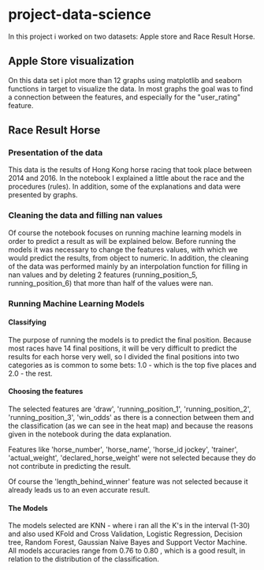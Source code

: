 # project-data-science
In this project i worked on two datasets: Apple store and Race Result Horse.
## Apple Store visualization
On this data set i plot more than 12 graphs using matplotlib and seaborn functions in target to visualize the data. In most graphs the
goal was to find a connection between the features, and especially for the "user_rating" feature. 
 
## Race Result Horse

### Presentation of the data 
This data is the results of Hong Kong horse racing that took place between 2014 and 2016. In the notebook I explained a little about the
race and the procedures (rules). In addition, some of the explanations and data were presented by graphs. 

### Cleaning the data and filling nan values
Of course the notebook focuses on running machine learning models in order to predict a result as will be explained below.
Before running the models it was necessary to change the features values, with which we would predict the results, from object to numeric.
In addition, the cleaning of the data was performed mainly by an interpolation function for filling in nan values and by deleting 2 features (running_position_5, running_position_6) that more than half of the values were nan.

### Running Machine Learning Models

#### Classifying

The purpose of running the models is to predict the final position. Because most races have 14 final positions, it will be very difficult to predict the results for each horse very well, so I divided the final positions into two categories as is common to some bets: 1.0 - which is the top five places and 2.0 - the rest.

#### Choosing the features 

The selected features are 'draw', 'running_position_1', 'running_position_2', 'running_position_3', 'win_odds' as there is a connection between them and the classification (as we can see in the heat map) and because the reasons given in the notebook during the data explanation.

Features like 'horse_number',	'horse_name',	'horse_id	jockey',	'trainer',	'actual_weight',	'declared_horse_weight' were not selected because they do not contribute in predicting the result. 

Of course the 'length_behind_winner' feature was not selected because it already leads us to an even accurate result.
#### The Models 
The models selected are KNN - where i ran all the K's in the interval (1-30) and also used KFold and Cross Validation, Logistic Regression, Decision tree, Random Forest, Gaussian Naive Bayes and Support Vector Machine.
All models accuracies range from 0.76 to 0.80 , which is a good result, in relation to the distribution of the classification.
